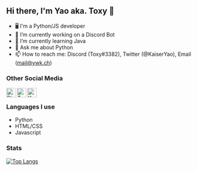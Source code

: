 ## Hi there, I'm Yao aka. Toxy 👋
<!-- [![alt text][1.1]][1]-->


- 🖥 I'm a Python/JS developer
- 🔭 I’m currently working on a Discord Bot
- 🌱 I’m currently learning Java
- 💬 Ask me about Python 
- 📫 How to reach me: Discord (Toxy#3382), Twitter (@KaiserYao), Email (mail@ywk.ch)

### Other Social Media
[<img align="left" alt="Discord" width="25px" src="https://user-images.githubusercontent.com/74461477/113577871-3e1bdd00-9622-11eb-82ce-372ae22d61c5.png"/>][discord]
[<img align="left" alt="Twitter" width="25px" src="https://user-images.githubusercontent.com/74461477/113577904-4d028f80-9622-11eb-9e3e-3ce07768bff7.png"/>][twitter]
[<img align="left" alt="YouTube" width="25px" src="https://user-images.githubusercontent.com/74461477/113577922-57248e00-9622-11eb-90dd-b75cd891fa67.png"/>][youtube]

<br>

### Languages I use
- Python
- HTML/CSS
- Javascript

### Stats

[![Top Langs](https://github-readme-stats.vercel.app/api/top-langs/?username=kaiseryao&layout=compact)](https://github.com/kaiseryao/github-readme-stats)

[discord]: https://discord.gg/YS84Gq5
[Twitter]: https://twitter.com/KaiserYao
[youtube]: https://www.youtube.com/channel/UCOq1228qgZMQrN6a9TRjGcg


<!--
![001-discord](https://user-images.githubusercontent.com/74461477/113577871-3e1bdd00-9622-11eb-82ce-372ae22d61c5.png)
![002-twitter](https://user-images.githubusercontent.com/74461477/113577904-4d028f80-9622-11eb-9e3e-3ce07768bff7.png)
![003-youtube](https://user-images.githubusercontent.com/74461477/113577922-57248e00-9622-11eb-90dd-b75cd891fa67.png)
-->
